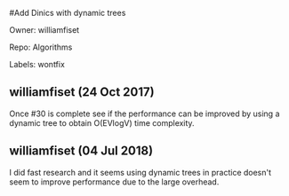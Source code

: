 #Add Dinics with dynamic trees

Owner: williamfiset

Repo: Algorithms

Labels: wontfix 

## williamfiset (24 Oct 2017)

Once #30 is complete see if the performance can be improved by using a dynamic tree to obtain O(EVlogV) time complexity. 

## williamfiset (04 Jul 2018)

I did fast research and it seems using dynamic trees in practice doesn't seem to improve performance due to the large overhead.

